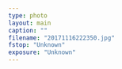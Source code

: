 ```yaml
---
type: photo
layout: main
caption: ""
filename: "20171116222350.jpg"
fstop: "Unknown"
exposure: "Unknown"
---
```

